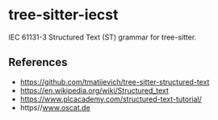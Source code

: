 # tree-sitter-iecst

IEC 61131-3 Structured Text (ST) grammar for tree-sitter.


## References
- https://github.com/tmatijevich/tree-sitter-structured-text
- https://en.wikipedia.org/wiki/Structured_text
- https://www.plcacademy.com/structured-text-tutorial/
- https//www.oscat.de